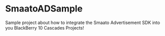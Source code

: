 SmaatoADSample
==============

Sample project about how to integrate the Smaato Advertisement SDK into you BlackBerry 10 Cascades Projects!
